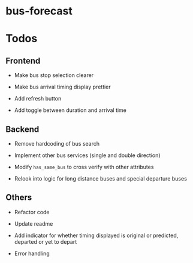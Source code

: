 # bus-forecast

# Todos

## Frontend

- Make bus stop selection clearer

- Make bus arrival timing display prettier

- Add refresh button

- Add toggle between duration and arrival time

## Backend

- Remove hardcoding of bus search

- Implement other bus services (single and double direction)

- Modify `has_same_bus` to cross verify with other attributes

- Relook into logic for long distance buses and special departure buses

## Others

- Refactor code

- Update readme

- Add indicator for whether timing displayed is original or predicted, departed or yet to depart

- Error handling